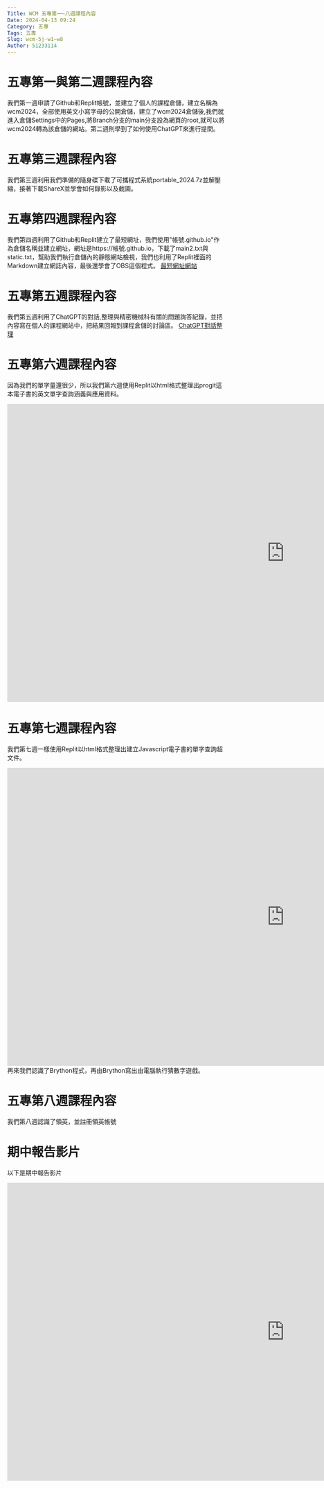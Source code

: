 ```yaml
---
Title: WCM 五專第一~八週課程內容
Date: 2024-04-13 09:24
Category: 五專
Tags: 五專
Slug: wcm-5j-w1~w8
Author: 51233114
---
```


<!-- PELICAN_END_SUMMARY -->

# 五專第一與第二週課程內容

我們第一週申請了Github和Replit帳號，並建立了個人的課程倉儲，建立名稱為wcm2024，全部使用英文小寫字母的公開倉儲，建立了wcm2024倉儲後,我們就進入倉儲Settings中的Pages,將Branch分支的main分支設為網頁的root,就可以將wcm2024轉為該倉儲的網站。第二週則學到了如何使用ChatGPT來進行提問。

# 五專第三週課程內容

我們第三週利用我們準備的隨身碟下載了可攜程式系統portable_2024.7z並解壓縮，接著下載ShareX並學會如何錄影以及截圖。

# 五專第四週課程內容

我們第四週利用了Github和Replit建立了最短網址，我們使用"帳號.github.io"作為倉儲名稱並建立網址，網址是https://帳號.github.io，下載了main2.txt與static.txt，幫助我們執行倉儲內的靜態網站檢視，我們也利用了Replit裡面的Markdown建立網誌內容，最後還學會了OBS這個程式。
[最短網址網站](https://51233114.github.io/wcm2024/blog/wcm-5j-w5.html)

# 五專第五週課程內容

我們第五週利用了ChatGPT的對話,整理與精密機械科有關的問題詢答紀錄，並把內容寫在個人的課程網站中，把結果回報到課程倉儲的討論區。
[ChatGPT對話整理](https://43d02b10-49d5-427c-9e37-509b344eee63-00-df3tk47nahmm.pike.replit.dev/blog/wcm-5j-w5.html)

# 五專第六週課程內容

因為我們的單字量還很少，所以我們第六週使用Replit以html格式整理出progit這本電子書的英文單字查詢涵義與應用資料。
<iframe width="1280" height="688" src="https://www.youtube.com/embed/FrbVY2iqnOM" title="" frameborder="0" allow="accelerometer; autoplay; clipboard-write; encrypted-media; gyroscope; picture-in-picture; web-share" referrerpolicy="strict-origin-when-cross-origin" allowfullscreen></iframe>

# 五專第七週課程內容

我們第七週一樣使用Replit以html格式整理出建立Javascript電子書的單字查詢超文件。
<iframe width="1280" height="688" src="https://www.youtube.com/embed/FxLkk31-8Xw" title="" frameborder="0" allow="accelerometer; autoplay; clipboard-write; encrypted-media; gyroscope; picture-in-picture; web-share" referrerpolicy="strict-origin-when-cross-origin" allowfullscreen></iframe>
再來我們認識了Brython程式，再由Brython寫出由電腦執行猜數字遊戲。

# 五專第八週課程內容

我們第八週認識了領英，並註冊領英帳號

# 期中報告影片

以下是期中報告影片
<iframe width="1280" height="688" src="https://www.youtube.com/embed/nRgOuU0Kptk" title="" frameborder="0" allow="accelerometer; autoplay; clipboard-write; encrypted-media; gyroscope; picture-in-picture; web-share" referrerpolicy="strict-origin-when-cross-origin" allowfullscreen></iframe>